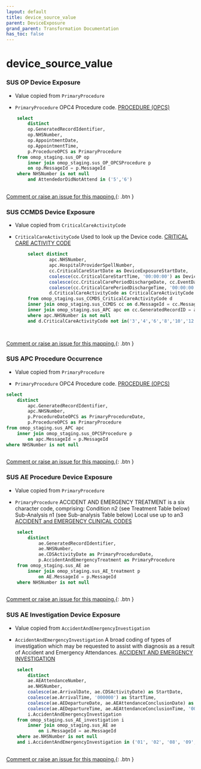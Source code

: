 ```yaml
---
layout: default
title: device_source_value
parent: DeviceExposure
grand_parent: Transformation Documentation
has_toc: false
---
```

# device_source_value
### SUS OP Device Exposure
* Value copied from `PrimaryProcedure`

* `PrimaryProcedure` OPC4 Procedure code. [PROCEDURE (OPCS)](https://www.datadictionary.nhs.uk/data_elements/procedure__opcs_.html)

```sql
	select
		distinct
		op.GeneratedRecordIdentifier,
		op.NHSNumber,
		op.AppointmentDate,
		op.AppointmentTime,
		p.ProcedureOPCS as PrimaryProcedure
	from omop_staging.sus_OP op
		inner join omop_staging.sus_OP_OPCSProcedure p
		on op.MessageId = p.MessageId
	where NHSNumber is not null
		and AttendedorDidNotAttend in ('5','6')
	
```


[Comment or raise an issue for this mapping.](https://github.com/answerdigital/oxford-omop-data-mapper/issues/new?title=OMOP%20DeviceExposure%20table%20device_source_value%20field%20SUS%20OP%20Device%20Exposure%20mapping){: .btn }
### SUS CCMDS Device Exposure
* Value copied from `CriticalCareActivityCode`

* `CriticalCareActivityCode` Used to look up the Device code. [CRITICAL CARE ACTIVITY CODE](https://www.datadictionary.nhs.uk/data_elements/critical_care_activity_code.html)

```sql
		select distinct
				apc.NHSNumber,
				apc.HospitalProviderSpellNumber,
				cc.CriticalCareStartDate as DeviceExposureStartDate,
				coalesce(cc.CriticalCareStartTime, '00:00:00') as DeviceExposureStartTime,
				coalesce(cc.CriticalCarePeriodDischargeDate, cc.EventDate) as DeviceExposureEndDate,
				coalesce(cc.CriticalCarePeriodDischargeTime, '00:00:00') as DeviceExposureEndTime,
				d.CriticalCareActivityCode as CriticalCareActivityCode
		from omop_staging.sus_CCMDS_CriticalCareActivityCode d
		inner join omop_staging.sus_CCMDS cc on d.MessageId = cc.MessageId
		inner join omop_staging.sus_APC apc on cc.GeneratedRecordID = apc.GeneratedRecordIdentifier
		where apc.NHSNumber is not null
		and d.CriticalCareActivityCode not in('3','4','6','8','10','12','15','21','22','23','24','25','27','28','29','50','57','58','64','65','66','67','68','69','70','71','72','74','82','83','87','99')

	
```


[Comment or raise an issue for this mapping.](https://github.com/answerdigital/oxford-omop-data-mapper/issues/new?title=OMOP%20DeviceExposure%20table%20device_source_value%20field%20SUS%20CCMDS%20Device%20Exposure%20mapping){: .btn }
### SUS APC Procedure Occurrence
* Value copied from `PrimaryProcedure`

* `PrimaryProcedure` OPC4 Procedure code. [PROCEDURE (OPCS)](https://www.datadictionary.nhs.uk/data_elements/procedure__opcs_.html)

```sql
select
	distinct
		apc.GeneratedRecordIdentifier,
		apc.NHSNumber,
		p.ProcedureDateOPCS as PrimaryProcedureDate,
		p.ProcedureOPCS as PrimaryProcedure
from omop_staging.sus_APC apc
	inner join omop_staging.sus_OPCSProcedure p
		on apc.MessageId = p.MessageId
where NHSNumber is not null
	
```


[Comment or raise an issue for this mapping.](https://github.com/answerdigital/oxford-omop-data-mapper/issues/new?title=OMOP%20DeviceExposure%20table%20device_source_value%20field%20SUS%20APC%20Procedure%20Occurrence%20mapping){: .btn }
### SUS AE Procedure Device Exposure
* Value copied from `PrimaryProcedure`

* `PrimaryProcedure` 
			ACCIDENT AND EMERGENCY TREATMENT is a six character code, comprising:
				Condition	n2 (see Treatment Table below)
				Sub-Analysis	n1 (see Sub-analysis Table below)
				Local use	up to an3
			 [ACCIDENT and EMERGENCY CLINICAL CODES]()

```sql
	select
		distinct
			ae.GeneratedRecordIdentifier,
			ae.NHSNumber,
			ae.CDSActivityDate as PrimaryProcedureDate,
			p.AccidentAndEmergencyTreatment as PrimaryProcedure
	from omop_staging.sus_AE ae
		inner join omop_staging.sus_AE_treatment p
			on AE.MessageId = p.MessageId
	where NHSNumber is not null
	
```


[Comment or raise an issue for this mapping.](https://github.com/answerdigital/oxford-omop-data-mapper/issues/new?title=OMOP%20DeviceExposure%20table%20device_source_value%20field%20SUS%20AE%20Procedure%20Device%20Exposure%20mapping){: .btn }
### SUS AE Investigation Device Exposure
* Value copied from `AccidentAndEmergencyInvestigation`

* `AccidentAndEmergencyInvestigation` A broad coding of types of investigation which may be requested to assist with diagnosis as a result of Accident and Emergency Attendances. [ACCIDENT AND EMERGENCY INVESTIGATION]()

```sql
	select
		distinct
		ae.AEAttendanceNumber,
		ae.NHSNumber,
		coalesce(ae.ArrivalDate, ae.CDSActivityDate) as StartDate,
		coalesce(ae.ArrivalTime, '000000') as StartTime,
		coalesce(ae.AEDepartureDate, ae.AEAttendanceConclusionDate) as EndDate,
		coalesce(ae.AEDepartureTime, ae.AEAttendanceConclusionTime, '000000') as EndTime,
		i.AccidentAndEmergencyInvestigation
	from omop_staging.sus_AE_investigation i
		inner join omop_staging.sus_AE ae
			on i.MessageId = ae.MessageId
	where ae.NHSNumber is not null
	and i.AccidentAndEmergencyInvestigation in ('01', '02', '08', '09', '10', '11', '12', '19')
	
```


[Comment or raise an issue for this mapping.](https://github.com/answerdigital/oxford-omop-data-mapper/issues/new?title=OMOP%20DeviceExposure%20table%20device_source_value%20field%20SUS%20AE%20Investigation%20Device%20Exposure%20mapping){: .btn }
